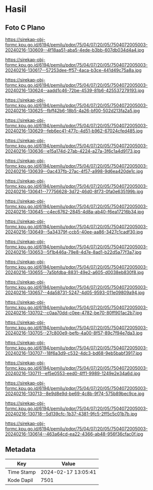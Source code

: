 # Hasil

## Foto C Plano

https://sirekap-obj-formc.kpu.go.id/6194/pemilu/pdpr/75/04/07/20/05/7504072005003-20240216-130609--4f18aa51-aba5-4ede-b3bb-607db034d4a4.jpg

https://sirekap-obj-formc.kpu.go.id/6194/pemilu/pdpr/75/04/07/20/05/7504072005003-20240216-130617--57253dee-ff57-4aca-b3ce-441d49c75a8a.jpg

https://sirekap-obj-formc.kpu.go.id/6194/pemilu/pdpr/75/04/07/20/05/7504072005003-20240216-130624--aadd1c46-72be-4539-81b6-425537279193.jpg

https://sirekap-obj-formc.kpu.go.id/6194/pemilu/pdpr/75/04/07/20/05/7504072005003-20240216-130625--fbff42b6-18b5-4a26-bf00-502d213fa2a5.jpg

https://sirekap-obj-formc.kpu.go.id/6194/pemilu/pdpr/75/04/07/20/05/7504072005003-20240216-130629--feb6ec41-477c-4d51-b962-67024cfed485.jpg

https://sirekap-obj-formc.kpu.go.id/6194/pemilu/pdpr/75/04/07/20/05/7504072005003-20240216-130636--e15a174d-27ab-4224-a27a-3f6c1a4d9173.jpg

https://sirekap-obj-formc.kpu.go.id/6194/pemilu/pdpr/75/04/07/20/05/7504072005003-20240216-130639--0ac437fb-27ac-4f57-a998-9d6ea420de1c.jpg

https://sirekap-obj-formc.kpu.go.id/6194/pemilu/pdpr/75/04/07/20/05/7504072005003-20240216-130641--77756628-3d72-46d0-8f73-0fa0e635199b.jpg

https://sirekap-obj-formc.kpu.go.id/6194/pemilu/pdpr/75/04/07/20/05/7504072005003-20240216-130645--c4ec6762-2845-4d8a-ab40-f6ea17216b34.jpg

https://sirekap-obj-formc.kpu.go.id/6194/pemilu/pdpr/75/04/07/20/05/7504072005003-20240216-130649--5a34379f-ccb5-40ee-aa86-3427c1cadf30.jpg

https://sirekap-obj-formc.kpu.go.id/6194/pemilu/pdpr/75/04/07/20/05/7504072005003-20240216-130653--5f1b446a-79e8-4d7e-8ad1-b22d5a77f3a7.jpg

https://sirekap-obj-formc.kpu.go.id/6194/pemilu/pdpr/75/04/07/20/05/7504072005003-20240216-130655--7a5bfdba-8831-49e2-a605-d0038eb830f8.jpg

https://sirekap-obj-formc.kpu.go.id/6194/pemilu/pdpr/75/04/07/20/05/7504072005003-20240216-130657--4da58731-5247-4d05-9593-011e09809a94.jpg

https://sirekap-obj-formc.kpu.go.id/6194/pemilu/pdpr/75/04/07/20/05/7504072005003-20240216-130702--c0aa70dd-c0ee-4782-be70-80ff901ac2b7.jpg

https://sirekap-obj-formc.kpu.go.id/6194/pemilu/pdpr/75/04/07/20/05/7504072005003-20240216-130705--27c800e9-befb-4a00-8f57-89c7f94e7da3.jpg

https://sirekap-obj-formc.kpu.go.id/6194/pemilu/pdpr/75/04/07/20/05/7504072005003-20240216-130707--18f6a3d9-c532-4dc3-bd68-9eb5babf3917.jpg

https://sirekap-obj-formc.kpu.go.id/6194/pemilu/pdpr/75/04/07/20/05/7504072005003-20240216-130711--ef5e0553-eed0-4ff1-9989-1249e2e34a6d.jpg

https://sirekap-obj-formc.kpu.go.id/6194/pemilu/pdpr/75/04/07/20/05/7504072005003-20240216-130713--8e9d8e9d-be69-4c8b-9f74-575b89bec9ce.jpg

https://sirekap-obj-formc.kpu.go.id/6194/pemilu/pdpr/75/04/07/20/05/7504072005003-20240216-130718--5d139cfc-1b37-4381-9fc5-2ff5c5c01b7b.jpg

https://sirekap-obj-formc.kpu.go.id/6194/pemilu/pdpr/75/04/07/20/05/7504072005003-20240216-130614--463a64cd-ea22-4366-ab48-956f36cfac0f.jpg


## Metadata

| Key        | Value               |
| ---------- | ------------------- |
| Time Stamp | 2024-02-17 13:05:41 |
| Kode Dapil | 7501                |



